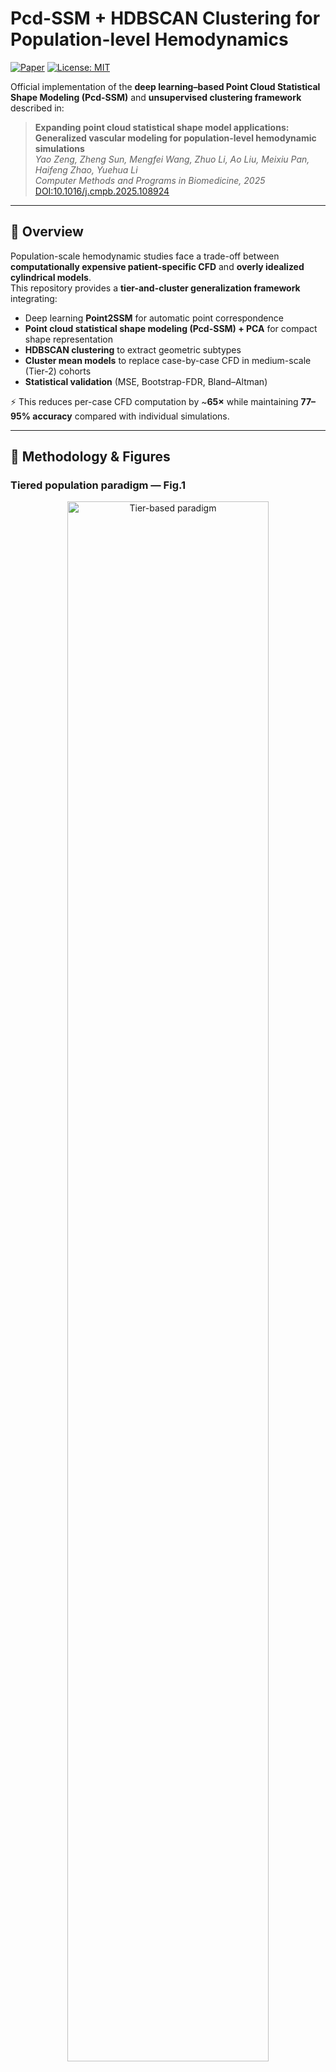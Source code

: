# Pcd-SSM + HDBSCAN Clustering for Population-level Hemodynamics

[![Paper](https://img.shields.io/badge/Paper-CMPB%202025-blue)](https://doi.org/10.1016/j.cmpb.2025.108924)
[![License: MIT](https://img.shields.io/badge/License-MIT-green.svg)](LICENSE)

Official implementation of the **deep learning–based Point Cloud Statistical Shape Modeling (Pcd-SSM)** and **unsupervised clustering framework** described in:

> **Expanding point cloud statistical shape model applications: Generalized vascular modeling for population-level hemodynamic simulations**  
> *Yao Zeng, Zheng Sun, Mengfei Wang, Zhuo Li, Ao Liu, Meixiu Pan, Haifeng Zhao, Yuehua Li*  
> *Computer Methods and Programs in Biomedicine, 2025*  
> [DOI:10.1016/j.cmpb.2025.108924](https://doi.org/10.1016/j.cmpb.2025.108924)

---

## 🚀 Overview

Population-scale hemodynamic studies face a trade-off between **computationally expensive patient-specific CFD** and **overly idealized cylindrical models**.  
This repository provides a **tier-and-cluster generalization framework** integrating:

- Deep learning **Point2SSM** for automatic point correspondence  
- **Point cloud statistical shape modeling (Pcd-SSM) + PCA** for compact shape representation  
- **HDBSCAN clustering** to extract geometric subtypes  
- **Cluster mean models** to replace case-by-case CFD in medium-scale (Tier-2) cohorts  
- **Statistical validation** (MSE, Bootstrap-FDR, Bland–Altman)

⚡ This reduces per-case CFD computation by ~**65×** while maintaining **77–95% accuracy** compared with individual simulations.

---

## 🧩 Methodology & Figures

### Tiered population paradigm — **Fig.1**

<p align="center">
  <img src="docs/figures/fig1_tier_paradigm.png" width="80%" alt="Tier-based paradigm">
</p>

Our study defines three cohort levels:
- **Tier 1:** N ≤ Ncrit (global mean model feasible)  
- **Tier 2:** Ncrit < N < 10³ (high shape heterogeneity, computationally heavy)  
- **Tier 3:** N ≥ 10³ (large-scale, often simplified cylinders)

---

### Proposed workflow — **Fig.2**

<p align="center">
  <img src="docs/figures/fig2_workflow.png" width="90%" alt="Workflow">
</p>

The full pipeline integrates:
1. TOF-MRA data preprocessing & vessel reconstruction  
2. **Point2SSM** training for unsupervised point correspondence  
3. **Pcd-SSM + PCA** to compress shape space  
4. **HDBSCAN clustering** to identify geometric subtypes  
5. **Cluster mean model** generation  
6. CFD simulation & statistical validation

---

### CFD pipeline — **Fig.6**

<p align="center">
  <img src="docs/figures/fig6_cfd_pipeline.png" width="90%" alt="CFD workflow">
</p>

We run **steady-state CFD** with:
- Carreau non-Newtonian blood model  
- Velocity inlet (0.45 m/s), zero-pressure outlet  
- ANSYS Fluent 2022 R2 (coupled solver, residual < 1e-5)

---

### Clustering results — **Fig.9**

<p align="center">
  <img src="docs/figures/fig9_clustering_results.png" width="90%" alt="Clustering results">
</p>

- Pcd-SSM produced **two robust clusters** with 66.7% data participation.  
- Traditional mesh-based SSM had more noise (only 43.3% clustered).  
- Pcd-SSM clusters clearly separate normal vs stenotic ICA morphologies.

---

### Section-wise hemodynamic validation — **Fig.11**

<p align="center">
  <img src="docs/figures/fig11_section_analysis.png" width="90%" alt="Section analysis">
</p>

- Red = Pcd-SSM cluster mean model  
- Blue = ideal cylindrical model  
- Boxplots = individual CFD results  
- Pcd-SSM nearly overlaps with individual median curves for WSS & pressure.

---

### Normal vs stenosed flow fields — **Fig.12**

<p align="center">
  <img src="docs/figures/fig12_normal_vs_stenosis.png" width="90%" alt="Normal vs stenosis">
</p>

- Stenotic cluster: higher velocity peaks (0.88 m/s), sharper pressure drop, and WSS elevation.  
- Normal cluster: smoother velocity and pressure distribution.

---

## 📂 Repository Structure

